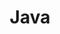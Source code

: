 ---
layout: posts_by_category
last_modified_at: 2022-01-06
categories: java
title: Java
description: Java博客分类
permalink: /category/java.html
---